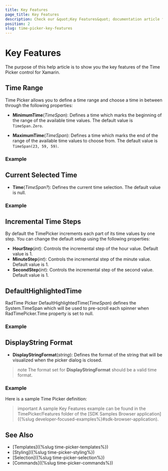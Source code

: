 ```yaml
---
title: Key Features
page_title: Key Features
description: Check our &quot;Key Features&quot; documentation article for Telerik TimePicker for Xamarin control.
position: 2
slug: time-picker-key-features
---
```


# Key Features

The purpose of this help article is to show you the key features of the Time Picker control for Xamarin. 

## Time Range

Time Picker allows you to define a time range and choose a time in between through the following properties:

* **MinimumTime**(*TimeSpan*): Defines a time which marks the beginning of the range of the available time values. The default value is `TimeSpan.Zero`.

* **MaximumTime**(*TimeSpan*): Defines a time which marks the end of the range of the available time values to choose from. The default value is `TimeSpan(23, 59, 59)`.

### Example

<snippet id='timepicker-keyfeatures-minmaxtime' />

## Current Selected Time

* **Time**(*TimeSpan?*): Defines the current time selection. The default value is null.

### Example 

<snippet id='timepicker-keyfeatures-time' />

## Incremental Time Steps

By default the TimePicker increments each part of its time values by one step. You can change the default setup using the following properties:

* **HourStep**(*int*): Controls the incremental step of the hour value. Default value is 1.
* **MinuteStep**(*int*): Controls the incremental step of the minute value. Default value is 1. 
* **SecondStep**(*int*): Controls the incremental step of the second value. Default value is 1.

<snippet id='timepicker-keyfeatures-time-steps' />

## DefaultHighlightedTime

RadTime Picker DefaultHighlightedTime(*TimeSpan*) defines the System.TimeSpan which will be used to pre-scroll each spinner when RadTimePicker.Time property is set to null.

### Example

<snippet id='timepicker-keyfeatures-time-defaulthighlighted' />

## DisplayString Format

* **DisplayStringFormat**(*string*): Defines the format of the string that will be visualized when the picker dialog is closed. 

>note The format set for **DisplayStringFormat** should be a valid time format. 

### Example

Here is a sample Time Picker definition:

<snippet id='timepicker-keyfeatures-time-defaulthighlighted' />

>important A sample Key Features example can be found in the TimePicker/Features folder of the [SDK Samples Browser application]({%slug developer-focused-examples%}#sdk-browser-application).

## See Also

- [Templates]({%slug time-picker-templates%})
- [Styling]({%slug time-picker-styling%})
- [Selection]({%slug time-picker-selection%})
- [Commands]({%slug time-picker-commands%})
